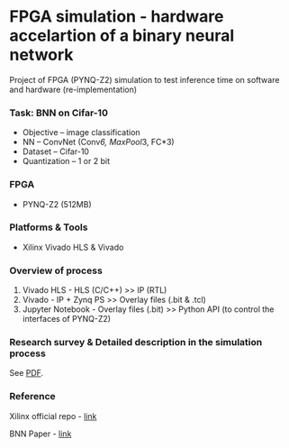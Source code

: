 # FPGA simulation - hardware accelartion of a binary neural network

Project of FPGA (PYNQ-Z2) simulation to test inference time on software and hardware (re-implementation)

### Task: BNN on Cifar-10
- Objective – image classification
- NN – ConvNet (Conv*6, MaxPool*3, FC*3)
- Dataset – Cifar-10
- Quantization – 1 or 2 bit

### FPGA 
- PYNQ-Z2 (512MB)

### Platforms & Tools
- Xilinx Vivado HLS & Vivado

### Overview of process

1. Vivado HLS - HLS (C/C++) >> IP (RTL)
2. Vivado - IP + Zynq PS >> Overlay files (.bit & .tcl)
3. Jupyter Notebook - Overlay files (.bit) >> Python API (to control the interfaces of PYNQ-Z2)

### Research survey & Detailed description in the simulation process

See [PDF](./FPGA_survey_PYNQ-BNN_demo.pdf).

### Reference

Xilinx official repo - [link](https://github.com/Xilinx/BNN-PYNQ/tree/master)

BNN Paper - [link](https://dl.acm.org/doi/10.1145/3020078.3021744)
